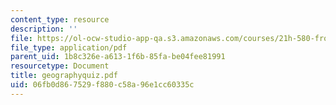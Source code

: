 ```yaml
---
content_type: resource
description: ''
file: https://ol-ocw-studio-app-qa.s3.amazonaws.com/courses/21h-580-from-the-silk-road-to-the-great-game-china-russia-and-central-eurasia-fall-2003/06fb0d867529f880c58a96e1cc60335c_geographyquiz.pdf
file_type: application/pdf
parent_uid: 1b8c326e-a613-1f6b-85fa-be04fee81991
resourcetype: Document
title: geographyquiz.pdf
uid: 06fb0d86-7529-f880-c58a-96e1cc60335c
---
```

